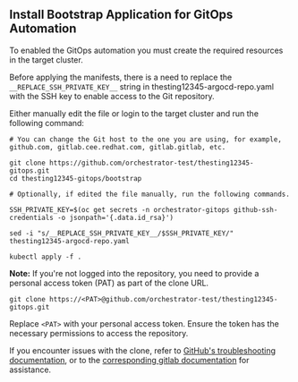 ## Install Bootstrap Application for GitOps Automation

To enabled the GitOps automation you must create the required resources in the target cluster.

Before applying the manifests, there is a need to replace the `__REPLACE_SSH_PRIVATE_KEY__` string in thesting12345-argocd-repo.yaml with the SSH key to enable access to the Git repository.

Either manually edit the file or login to the target cluster and run the following command:

```
# You can change the Git host to the one you are using, for example, github.com, gitlab.cee.redhat.com, gitlab.gitlab, etc.

git clone https://github.com/orchestrator-test/thesting12345-gitops.git
cd thesting12345-gitops/bootstrap

# Optionally, if edited the file manually, run the following commands. 

SSH_PRIVATE_KEY=$(oc get secrets -n orchestrator-gitops github-ssh-credentials -o jsonpath='{.data.id_rsa}') 

sed -i "s/__REPLACE_SSH_PRIVATE_KEY__/$SSH_PRIVATE_KEY/" thesting12345-argocd-repo.yaml

kubectl apply -f .
```

**Note:** If you're not logged into the repository, you need to provide a personal access token (PAT) as part of the clone URL.

```
git clone https://<PAT>@github.com/orchestrator-test/thesting12345-gitops.git
```

Replace `<PAT>` with your personal access token. Ensure the token has the necessary permissions to access the repository.

If you encounter issues with the clone, refer to [GitHub's troubleshooting documentation](https://docs.github.com/en/repositories/creating-and-managing-repositories/troubleshooting-cloning-errors), or to the [corresponding gitlab documentation](https://docs.gitlab.com/ee/user/project/repository/) for assistance.
